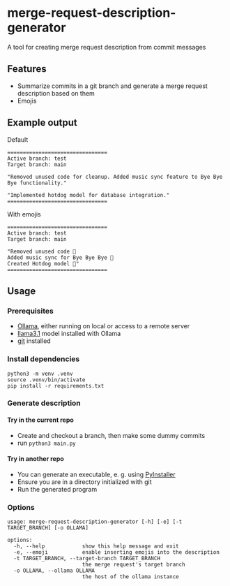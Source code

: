 # merge-request-description-generator
A tool for creating merge request description from commit messages

## Features
- Summarize commits in a git branch and generate a merge request description based on them
- Emojis

## Example output
Default
```
================================
Active branch: test
Target branch: main

"Removed unused code for cleanup. Added music sync feature to Bye Bye Bye functionality." 

"Implemented hotdog model for database integration."
================================
```

With emojis
```
================================
Active branch: test
Target branch: main

"Removed unused code 🚮
Added music sync for Bye Bye Bye 🎵
Created Hotdog model 🌭"
================================
``` 

## Usage
### Prerequisites
- [Ollama](https://ollama.com/), either running on local or access to a remote server
- [llama3.1](https://ollama.com/library/llama3.1) model installed with Ollama
- [git](https://git-scm.com/) installed

### Install dependencies
```
python3 -m venv .venv
source .venv/bin/activate
pip install -r requirements.txt
```

### Generate description
#### Try in the current repo
- Create  and checkout a branch, then make some dummy commits
- run ``` python3 main.py ```

#### Try in another repo
- You can generate an executable, e. g. using [PyInstaller](https://pyinstaller.org/en/stable/)
- Ensure you are in a directory initialized with git
- Run the generated program

### Options
```
usage: merge-request-description-generator [-h] [-e] [-t TARGET_BRANCH] [-o OLLAMA]

options:
  -h, --help            show this help message and exit
  -e, --emoji           enable inserting emojis into the description
  -t TARGET_BRANCH, --target-branch TARGET_BRANCH
                        the merge request's target branch
  -o OLLAMA, --ollama OLLAMA
                        the host of the ollama instance
```
